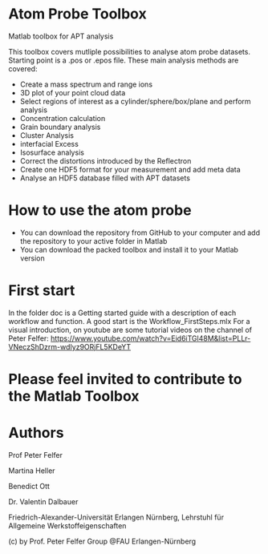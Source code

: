 # Atom Probe Toolbox
 Matlab toolbox for APT analysis

 This toolbox covers mutliple possibilities to analyse atom probe datasets.
 Starting point is a .pos or .epos file. These main analysis methods are covered:
 - Create a mass spectrum and range ions
 - 3D plot of your point cloud data
 - Select regions of interest as a cylinder/sphere/box/plane and perform analysis
 - Concentration calculation
 - Grain boundary analysis
 - Cluster Analysis
 - interfacial Excess
 - Isosurface analysis
 - Correct the distortions introduced by the Reflectron
 - Create one HDF5 format for your measurement and add meta data
 - Analyse an HDF5 database filled with APT datasets

# How to use the atom probe
- You can download the repository from GitHub to your computer and add the repository to your active folder in Matlab
- You can download the packed toolbox and install it to your Matlab version

# First start
In the folder doc is a Getting started guide with a description of each workflow and function. 
A good start is the Workflow_FirstSteps.mlx
For a visual introduction, on youtube are some tutorial videos on the channel of Peter Felfer:
https://www.youtube.com/watch?v=Eid6iTGl48M&list=PLLr-VNeczShDzrm-wdIyz9ORjFL5KDeYT

# Please feel invited to contribute to the Matlab Toolbox

# Authors

Prof Peter Felfer

Martina Heller

Benedict Ott

Dr. Valentin Dalbauer

Friedrich-Alexander-Universität Erlangen Nürnberg, Lehrstuhl für Allgemeine Werkstoffeigenschaften


(c) by Prof. Peter Felfer Group @FAU Erlangen-Nürnberg
